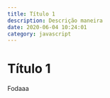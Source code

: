 ```yaml
---
title: Título 1
description: Descrição maneira
date: 2020-06-04 10:24:01
category: javascript
---
```

# Título 1

Fodaaa